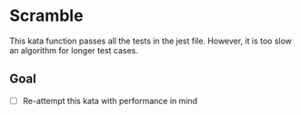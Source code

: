 # Scramble
This kata function passes all the tests in the jest file. However, it is too slow an algorithm for longer test cases.

## Goal
- [ ] Re-attempt this kata with performance in mind
